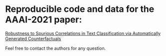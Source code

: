# Reproducible code and data for the AAAI-2021 paper:
[Robustness to Spurious Correlations in Text Classification via Automatically
Generated Counterfactuals](https://arxiv.org/pdf/2012.10040.pdf)

Feel free to contact the authors for any question.
